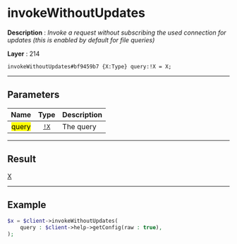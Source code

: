 # invokeWithoutUpdates

**Description** : *Invoke a request without subscribing the used connection for updates \(this is enabled by default for file queries\)*

**Layer** : 214

```tl
invokeWithoutUpdates#bf9459b7 {X:Type} query:!X = X;
```

---

## Parameters

| Name | Type | Description |
| :---: | :---: | :--- |
| <mark>query</mark> | [`!X`](type/X) | The query |

---

## Result

[X](type/X)

---

## Example

```php
$x = $client->invokeWithoutUpdates(
	query : $client->help->getConfig(raw : true),
);
```